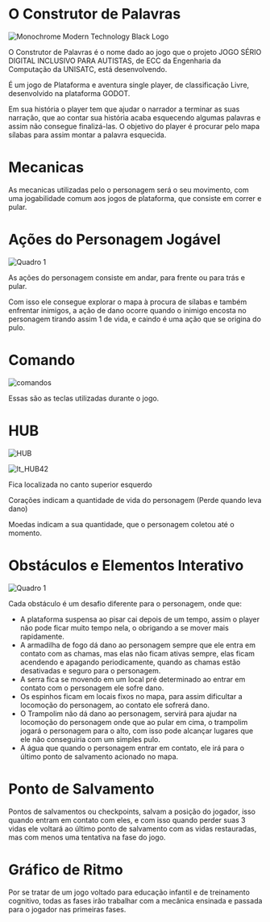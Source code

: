 # O Construtor de Palavras 

![Monochrome Modern Technology Black Logo](https://github.com/ViniciusMAlves/Projeto_jogo_2D/assets/37082519/195b162f-5b03-4962-b023-b625748ffa9f)

O Construtor de Palavras é o nome dado ao jogo que o projeto JOGO SÉRIO DIGITAL INCLUSIVO PARA AUTISTAS, de ECC da Engenharia da Computação da UNISATC, está desenvolvendo.

É um jogo de Plataforma e aventura single player, de classificação Livre,  desenvolvido na plataforma GODOT.

Em sua história o player tem que ajudar o narrador a terminar as suas narração, que ao contar sua história acaba esquecendo algumas palavras e assim não consegue finalizá-las. 
O objetivo do player é procurar pelo mapa sílabas para assim montar a palavra esquecida.

# Mecanicas

As mecanicas utilizadas pelo o personagem será o seu movimento, com uma jogabilidade comum aos jogos de plataforma, que consiste em correr e pular.

# Ações do Personagem Jogável 

![Quadro 1](https://github.com/ViniciusMAlves/Projeto_jogo_2D/assets/37082519/3bb90b21-f39e-4ecd-a067-abde5017132d)
 
As ações do personagem consiste em andar, para frente ou para trás e pular. 
 
Com isso ele consegue explorar o mapa à procura de sílabas e também enfrentar inimigos, a ação de dano ocorre quando o inimigo encosta no personagem tirando assim 1 de vida, e caindo é uma ação que se origina do pulo.
 
# Comando
 
![comandos](https://github.com/ViniciusMAlves/Projeto_jogo_2D/assets/37082519/d150a184-c834-4a8d-8a5c-137d0c9529e0)

Essas são as teclas utilizadas durante o jogo. 

# HUB

![HUB](https://github.com/ViniciusMAlves/Projeto_jogo_2D/assets/37082519/af4d9365-6f8a-4bb4-a3bd-58001ed0bb86)

![It_HUB42](https://github.com/ViniciusMAlves/Projeto_jogo_2D/assets/37082519/89c58ee1-b3e8-4c5b-8cc6-6302607fbcaa)

Fica localizada no canto superior esquerdo 

Corações indicam a quantidade de vida do personagem (Perde quando leva dano) 

Moedas indicam a sua quantidade, que o personagem coletou até o momento. 

# Obstáculos e Elementos Interativo

![Quadro 1](https://github.com/ViniciusMAlves/Projeto_jogo_2D/assets/37082519/327218a8-aca8-44d1-9f7a-4a50b3ae58a2)

Cada obstáculo é um desafio diferente para o personagem, onde que: 
* A plataforma suspensa ao pisar cai depois de um tempo, assim o player não pode ficar muito tempo nela, o obrigando a se mover mais rapidamente.
* A armadilha de fogo dá dano ao personagem sempre que ele entra em contato com as chamas, mas elas não ficam ativas sempre, elas ficam acendendo e apagando periodicamente, quando as chamas estão desativadas e seguro para o personagem. 
* A serra fica se movendo em um local pré determinado ao entrar em contato com o personagem ele sofre dano. 
* Os espinhos ficam em locais fixos no mapa, para assim dificultar a locomoção do personagem, ao contato ele sofrerá dano. 
* O Trampolim não dá dano ao personagem, servirá para ajudar na locomoção do personagem onde que ao pular em cima, o trampolim jogará o personagem para o alto, com isso  pode alcançar lugares que ele não conseguiria com um simples pulo. 
* A água que quando o personagem entrar em contato, ele irá para o último ponto de salvamento acionado no mapa.

# Ponto de Salvamento

Pontos de salvamentos ou checkpoints, salvam a posição do jogador, isso quando entram em contato com eles, 
e com isso quando perder suas 3 vidas ele voltará ao último ponto de salvamento com as vidas restauradas, mas com menos uma tentativa na fase do jogo.

# Gráfico de Ritmo 

Por se tratar de um jogo voltado para educação infantil e de treinamento cognitivo, todas as fases irão trabalhar com a mecânica ensinada e passada para o jogador nas primeiras fases.
